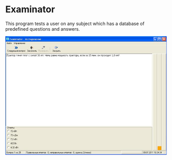 # Examinator
This program tests a user on any subject which has a database of predefined questions and answers.

![Screenshot](Screenshot.jpg)

